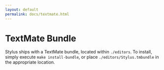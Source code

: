 ```yaml
---
layout: default
permalink: docs/textmate.html
---
```


# TextMate Bundle

 Stylus ships with a TextMate bundle, located within `./editors`. To install, simply execute `make install-bundle`, or place `./editors/Stylus.tmbundle` in the appropriate location.
